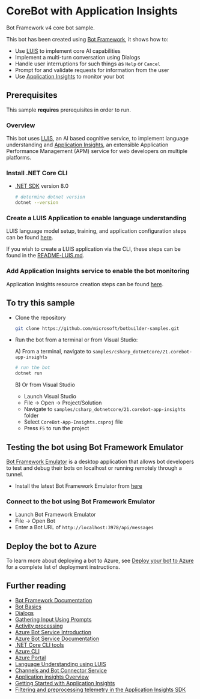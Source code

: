 # CoreBot with Application Insights

Bot Framework v4 core bot sample.

This bot has been created using [Bot Framework](https://dev.botframework.com), it shows how to:

- Use [LUIS](https://www.luis.ai) to implement core AI capabilities
- Implement a multi-turn conversation using Dialogs
- Handle user interruptions for such things as `Help` or `Cancel`
- Prompt for and validate requests for information from the user
- Use [Application Insights](https://docs.microsoft.com/azure/azure-monitor/app/cloudservices) to monitor your bot

## Prerequisites

This sample **requires** prerequisites in order to run.

### Overview

This bot uses [LUIS](https://www.luis.ai), an AI based cognitive service, to implement language understanding
and [Application Insights](https://docs.microsoft.com/azure/azure-monitor/app/cloudservices), an extensible Application Performance Management (APM) service for web developers on multiple platforms.

### Install .NET Core CLI

- [.NET SDK](https://dotnet.microsoft.com/download) version 8.0

  ```bash
  # determine dotnet version
  dotnet --version
  ```

### Create a LUIS Application to enable language understanding

LUIS language model setup, training, and application configuration steps can be found [here](https://docs.microsoft.com/azure/bot-service/bot-builder-howto-v4-luis?view=azure-bot-service-4.0&tabs=cs).

If you wish to create a LUIS application via the CLI, these steps can be found in the [README-LUIS.md](README-LUIS.md).

### Add Application Insights service to enable the bot monitoring

Application Insights resource creation steps can be found [here](https://docs.microsoft.com/azure/azure-monitor/app/create-new-resource).

## To try this sample

- Clone the repository

    ```bash
    git clone https://github.com/microsoft/botbuilder-samples.git
    ```

- Run the bot from a terminal or from Visual Studio:

  A) From a terminal, navigate to `samples/csharp_dotnetcore/21.corebot-app-insights`

  ```bash
  # run the bot
  dotnet run
  ```

  B) Or from Visual Studio

  - Launch Visual Studio
  - File -> Open -> Project/Solution
  - Navigate to `samples/csharp_dotnetcore/21.corebot-app-insights` folder
  - Select `CoreBot-App-Insights.csproj` file
  - Press `F5` to run the project

## Testing the bot using Bot Framework Emulator

[Bot Framework Emulator](https://github.com/microsoft/botframework-emulator) is a desktop application that allows bot developers to test and debug their bots on localhost or running remotely through a tunnel.

- Install the latest Bot Framework Emulator from [here](https://github.com/Microsoft/BotFramework-Emulator/releases)

### Connect to the bot using Bot Framework Emulator

- Launch Bot Framework Emulator
- File -> Open Bot
- Enter a Bot URL of `http://localhost:3978/api/messages`

## Deploy the bot to Azure

To learn more about deploying a bot to Azure, see [Deploy your bot to Azure](https://aka.ms/azuredeployment) for a complete list of deployment instructions.

## Further reading

- [Bot Framework Documentation](https://docs.botframework.com)
- [Bot Basics](https://docs.microsoft.com/azure/bot-service/bot-builder-basics?view=azure-bot-service-4.0)
- [Dialogs](https://docs.microsoft.com/en-us/azure/bot-service/bot-builder-concept-dialog?view=azure-bot-service-4.0)
- [Gathering Input Using Prompts](https://docs.microsoft.com/en-us/azure/bot-service/bot-builder-prompts?view=azure-bot-service-4.0&tabs=csharp)
- [Activity processing](https://docs.microsoft.com/en-us/azure/bot-service/bot-builder-concept-activity-processing?view=azure-bot-service-4.0)
- [Azure Bot Service Introduction](https://docs.microsoft.com/azure/bot-service/bot-service-overview-introduction?view=azure-bot-service-4.0)
- [Azure Bot Service Documentation](https://docs.microsoft.com/azure/bot-service/?view=azure-bot-service-4.0)
- [.NET Core CLI tools](https://docs.microsoft.com/en-us/dotnet/core/tools/?tabs=netcore2x)
- [Azure CLI](https://docs.microsoft.com/cli/azure/?view=azure-cli-latest)
- [Azure Portal](https://portal.azure.com)
- [Language Understanding using LUIS](https://docs.microsoft.com/en-us/azure/cognitive-services/luis/)
- [Channels and Bot Connector Service](https://docs.microsoft.com/en-us/azure/bot-service/bot-concepts?view=azure-bot-service-4.0)
- [Application insights Overview](https://docs.microsoft.com/azure/azure-monitor/app/app-insights-overview)
- [Getting Started with Application Insights](https://github.com/Microsoft/ApplicationInsights-aspnetcore/wiki/Getting-Started-with-Application-Insights-for-ASP.NET-Core)
- [Filtering and preprocessing telemetry in the Application Insights SDK](https://docs.microsoft.com/azure/azure-monitor/app/api-filtering-sampling)
